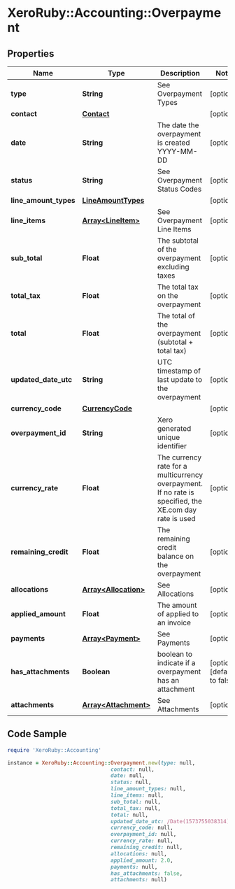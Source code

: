 # XeroRuby::Accounting::Overpayment

## Properties

Name | Type | Description | Notes
------------ | ------------- | ------------- | -------------
**type** | **String** | See Overpayment Types | [optional] 
**contact** | [**Contact**](Contact.md) |  | [optional] 
**date** | **String** | The date the overpayment is created YYYY-MM-DD | [optional] 
**status** | **String** | See Overpayment Status Codes | [optional] 
**line_amount_types** | [**LineAmountTypes**](LineAmountTypes.md) |  | [optional] 
**line_items** | [**Array&lt;LineItem&gt;**](LineItem.md) | See Overpayment Line Items | [optional] 
**sub_total** | **Float** | The subtotal of the overpayment excluding taxes | [optional] 
**total_tax** | **Float** | The total tax on the overpayment | [optional] 
**total** | **Float** | The total of the overpayment (subtotal + total tax) | [optional] 
**updated_date_utc** | **String** | UTC timestamp of last update to the overpayment | [optional] 
**currency_code** | [**CurrencyCode**](CurrencyCode.md) |  | [optional] 
**overpayment_id** | **String** | Xero generated unique identifier | [optional] 
**currency_rate** | **Float** | The currency rate for a multicurrency overpayment. If no rate is specified, the XE.com day rate is used | [optional] 
**remaining_credit** | **Float** | The remaining credit balance on the overpayment | [optional] 
**allocations** | [**Array&lt;Allocation&gt;**](Allocation.md) | See Allocations | [optional] 
**applied_amount** | **Float** | The amount of applied to an invoice | [optional] 
**payments** | [**Array&lt;Payment&gt;**](Payment.md) | See Payments | [optional] 
**has_attachments** | **Boolean** | boolean to indicate if a overpayment has an attachment | [optional] [default to false]
**attachments** | [**Array&lt;Attachment&gt;**](Attachment.md) | See Attachments | [optional] 

## Code Sample

```ruby
require 'XeroRuby::Accounting'

instance = XeroRuby::Accounting::Overpayment.new(type: null,
                                 contact: null,
                                 date: null,
                                 status: null,
                                 line_amount_types: null,
                                 line_items: null,
                                 sub_total: null,
                                 total_tax: null,
                                 total: null,
                                 updated_date_utc: /Date(1573755038314)/,
                                 currency_code: null,
                                 overpayment_id: null,
                                 currency_rate: null,
                                 remaining_credit: null,
                                 allocations: null,
                                 applied_amount: 2.0,
                                 payments: null,
                                 has_attachments: false,
                                 attachments: null)
```


